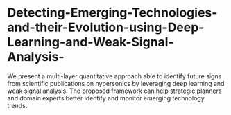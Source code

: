 # Detecting-Emerging-Technologies-and-their-Evolution-using-Deep-Learning-and-Weak-Signal-Analysis-
We present a multi-layer quantitative approach able to identify future signs from scientific publications on hypersonics by leveraging deep learning and weak signal analysis. The proposed framework can help strategic planners and domain experts better identify and monitor emerging technology trends.
